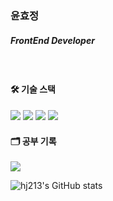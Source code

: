 ### 윤효정
##### FrontEnd Developer

<br>


#### 🛠️ 기술 스택 

<img src="https://img.shields.io/badge/Next.js-000000?style=for-the-badge&logo=Next.js&logoColor=white"> <img src="https://img.shields.io/badge/React-61DAFB?style=for-the-badge&logo=React&logoColor=black"> <img src="https://img.shields.io/badge/Redux-764ABC?style=for-the-badge&logo=Redux&logoColor=purple"> <img src="https://img.shields.io/badge/TailwindCss-06B6D4?style=for-the-badge&logo=TailwindCss&logoColor=white">


#### 🗂️ 공부 기록

<a href="https://fuchsia-backpack-43f.notion.site/909a2276c2ff4905aaecda14e47340e9 "><img src ="https://img.shields.io/badge/Notion-111111?&style=for-the-badge&logo=Notion&logoColor=#000000"/></a>




![hj213's GitHub stats](https://github-readme-stats.vercel.app/api?username=hj213&show_icons=true&theme=transparent)
